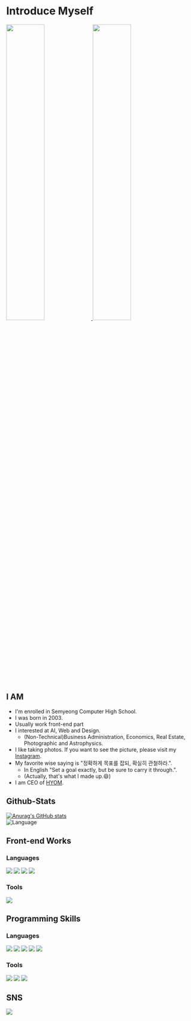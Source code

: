 # Introduce Myself
<div style="margin : 0 auto;">
  <a href="https://www.instagram.com/rkdals916/">
    <img src="https://scontent-ssn1-1.cdninstagram.com/v/t51.2885-15/e35/s1080x1080/223549024_1483921908621055_4345251944899183623_n.jpg?_nc_ht=scontent-ssn1-1.cdninstagram.com&_nc_cat=107&_nc_ohc=CDs_7sdpVtAAX-6FWDT&tn=IWe2HdWnG41xj-5Y&edm=AP_V10EBAAAA&ccb=7-4&oh=76cacef0c452738f481e416eab909a19&oe=6174D45A&_nc_sid=4f375e" width="45%">
  </a>
  <a href="https://www.instagram.com/rkdals916/">
    <img src="https://scontent-ssn1-1.cdninstagram.com/v/t51.2885-15/e35/s1080x1080/246719350_551652139261971_9107577470111209707_n.jpg?_nc_ht=scontent-ssn1-1.cdninstagram.com&_nc_cat=103&_nc_ohc=TNz1GeJiH2gAX-BoyI1&edm=AP_V10EBAAAA&ccb=7-4&oh=a8242910dc27f4355613dd897bf384f0&oe=6174C6C9&_nc_sid=4f375e" width="45%">
  </a>
</div>


## I AM
 - I'm enrolled in Semyeong Computer High School.
 - I was born in 2003.
 - Usually work front-end part
 - I interested at AI, Web and Design.
   - (Non-Technical)Business Administration, Economics, Real Estate, Photographic and Astrophysics.
 - I like taking photos. If you want to see the picture, please visit my <a href="https://www.instagram.com/rkdals916/">Instagram</a>.
 - My favorite wise saying is "정확하게 목표를 잡되, 확실히 관철하라.". 
    - In English "Set a goal exactly, but be sure to carry it through.".
    - (Actually, that's what I made up.😄)
 - I am CEO of <a href="https://github.com/ampcompany">HYOM</a>.

## Github-Stats
[![Anurag's GitHub stats](https://github-readme-stats.vercel.app/api?username=kmbm0916-biz&hide=contribs,prs&show_icons=true&theme=radical)](https://github.com/kmbm0916-biz/github-readme-stats)
<br>
![Language](https://github-readme-stats.vercel.app/api/top-langs/?username=kmbm0916-biz&theme=radical&layout=compact&hide=&count_private=true&show_icons=true)

## Front-end Works
### Languages
<span><img src="https://img.shields.io/badge/HTML5-E34F26?logo=HTML5&logoColor=white"></span>
<span><img src="https://img.shields.io/badge/CSS3-1572B6?logo=CSS3&logoColor=white"></span>
<span><img src="https://img.shields.io/badge/JavaScript-F7DF1E?logo=JavaScript&logoColor=black"></span>
<span><img src="https://img.shields.io/badge/React-61DAFB?logo=React&logoColor=black"></span>
### Tools
<span><img src="https://img.shields.io/badge/WebStorm-000000?logo=WebStorm&logoColor=white"></span>

## Programming Skills
### Languages
<span><img src="https://img.shields.io/badge/Python-3776AB?logo=Python&logoColor=white"></span>
<span><img src="https://img.shields.io/badge/C-A8B9CC?logo=C&logoColor=white"></span>
<span><img src="https://img.shields.io/badge/Java-007396?logo=Java&logoColor=white"></span>
<span><img src="https://img.shields.io/badge/MariaDB-003545?logo=MariaDB&logoColor=white"></span>
<span><img src="https://img.shields.io/badge/R-276DC3?logo=R&logoColor=white"></span>

### Tools
<span><img src="https://img.shields.io/badge/Jupyter-F37626?logo=Jupyter&logoColor=white"></span>
<span><img src="https://img.shields.io/badge/PyCharm-000000?logo=PyCharm&logoColor=white"></span>
<span><img src="https://img.shields.io/badge/RStudio-75AADB?logo=RStudio&logoColor=white"></span>

## SNS
<span>
  <a href="https://www.instagram.com/rkdals916/">
    <img src="https://img.shields.io/badge/rkdals916-E4405F?logo=Instagram&logoColor=white">
  </a>
</span>



<!--
**kmbm0916-biz/kmbm0916-biz** is a ✨ _special_ ✨ repository because its `README.md` (this file) appears on your GitHub profile.

Here are some ideas to get you started:

- 🔭 I’m currently working on ...
- 🌱 I’m currently learning ...
- 👯 I’m looking to collaborate on ...
- 🤔 I’m looking for help with ...
- 💬 Ask me about ...
- 📫 How to reach me: ...
- 😄 Pronouns: ...
- ⚡ Fun fact: ...
-->
